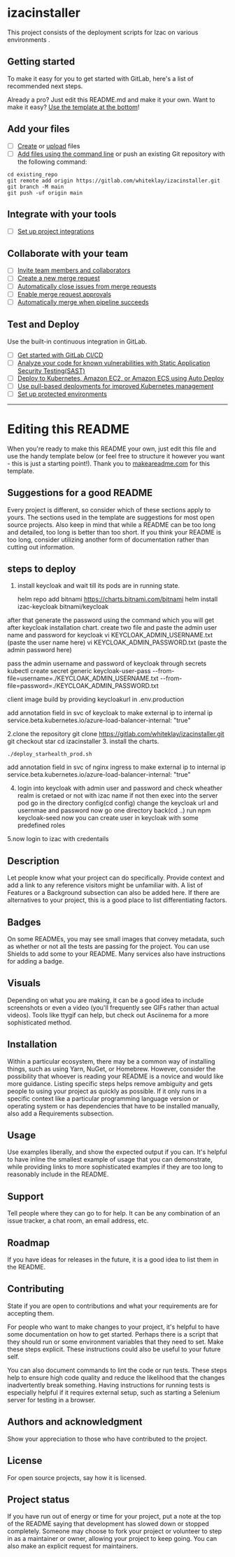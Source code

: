 # izacinstaller

This project consists of the deployment scripts for Izac on various environments .

## Getting started

To make it easy for you to get started with GitLab, here's a list of recommended next steps.

Already a pro? Just edit this README.md and make it your own. Want to make it easy? [Use the template at the bottom](#editing-this-readme)!

## Add your files

- [ ] [Create](https://gitlab.com/-/experiment/new_project_readme_content:a4ec700e449d0f194a4a97e001f2c89b?https://docs.gitlab.com/ee/user/project/repository/web_editor.html#create-a-file) or [upload](https://gitlab.com/-/experiment/new_project_readme_content:a4ec700e449d0f194a4a97e001f2c89b?https://docs.gitlab.com/ee/user/project/repository/web_editor.html#upload-a-file) files
- [ ] [Add files using the command line](https://gitlab.com/-/experiment/new_project_readme_content:a4ec700e449d0f194a4a97e001f2c89b?https://docs.gitlab.com/ee/gitlab-basics/add-file.html#add-a-file-using-the-command-line) or push an existing Git repository with the following command:

```
cd existing_repo
git remote add origin https://gitlab.com/whiteklay/izacinstaller.git
git branch -M main
git push -uf origin main
```

## Integrate with your tools

- [ ] [Set up project integrations](https://gitlab.com/-/experiment/new_project_readme_content:a4ec700e449d0f194a4a97e001f2c89b?https://gitlab.com/whiteklay/izacinstaller/-/settings/integrations)

## Collaborate with your team

- [ ] [Invite team members and collaborators](https://gitlab.com/-/experiment/new_project_readme_content:a4ec700e449d0f194a4a97e001f2c89b?https://docs.gitlab.com/ee/user/project/members/)
- [ ] [Create a new merge request](https://gitlab.com/-/experiment/new_project_readme_content:a4ec700e449d0f194a4a97e001f2c89b?https://docs.gitlab.com/ee/user/project/merge_requests/creating_merge_requests.html)
- [ ] [Automatically close issues from merge requests](https://gitlab.com/-/experiment/new_project_readme_content:a4ec700e449d0f194a4a97e001f2c89b?https://docs.gitlab.com/ee/user/project/issues/managing_issues.html#closing-issues-automatically)
- [ ] [Enable merge request approvals](https://gitlab.com/-/experiment/new_project_readme_content:a4ec700e449d0f194a4a97e001f2c89b?https://docs.gitlab.com/ee/user/project/merge_requests/approvals/)
- [ ] [Automatically merge when pipeline succeeds](https://gitlab.com/-/experiment/new_project_readme_content:a4ec700e449d0f194a4a97e001f2c89b?https://docs.gitlab.com/ee/user/project/merge_requests/merge_when_pipeline_succeeds.html)

## Test and Deploy

Use the built-in continuous integration in GitLab.

- [ ] [Get started with GitLab CI/CD](https://gitlab.com/-/experiment/new_project_readme_content:a4ec700e449d0f194a4a97e001f2c89b?https://docs.gitlab.com/ee/ci/quick_start/index.html)
- [ ] [Analyze your code for known vulnerabilities with Static Application Security Testing(SAST)](https://gitlab.com/-/experiment/new_project_readme_content:a4ec700e449d0f194a4a97e001f2c89b?https://docs.gitlab.com/ee/user/application_security/sast/)
- [ ] [Deploy to Kubernetes, Amazon EC2, or Amazon ECS using Auto Deploy](https://gitlab.com/-/experiment/new_project_readme_content:a4ec700e449d0f194a4a97e001f2c89b?https://docs.gitlab.com/ee/topics/autodevops/requirements.html)
- [ ] [Use pull-based deployments for improved Kubernetes management](https://gitlab.com/-/experiment/new_project_readme_content:a4ec700e449d0f194a4a97e001f2c89b?https://docs.gitlab.com/ee/user/clusters/agent/)
- [ ] [Set up protected environments](https://gitlab.com/-/experiment/new_project_readme_content:a4ec700e449d0f194a4a97e001f2c89b?https://docs.gitlab.com/ee/ci/environments/protected_environments.html)

***

# Editing this README

When you're ready to make this README your own, just edit this file and use the handy template below (or feel free to structure it however you want - this is just a starting point!).  Thank you to [makeareadme.com](https://gitlab.com/-/experiment/new_project_readme_content:a4ec700e449d0f194a4a97e001f2c89b?https://www.makeareadme.com/) for this template.

## Suggestions for a good README
Every project is different, so consider which of these sections apply to yours. The sections used in the template are suggestions for most open source projects. Also keep in mind that while a README can be too long and detailed, too long is better than too short. If you think your README is too long, consider utilizing another form of documentation rather than cutting out information.

## steps to deploy
1. install keycloak and wait till its pods are in running state.

	helm repo add bitnami https://charts.bitnami.com/bitnami
	helm install izac-keycloak bitnami/keycloak

after that generate the password using the command which you will get after keycloak installation chart.
create two file and paste the admin user name and password for keycloak
	vi KEYCLOAK_ADMIN_USERNAME.txt  (paste the user name here)
	vi KEYCLOAK_ADMIN_PASSWORD.txt  (paste the admin password here)

pass the admin username and password of keycloak through secrets
  	kubectl create secret generic keycloak-user-pass --from-file=username=./KEYCLOAK_ADMIN_USERNAME.txt --from-file=password=./KEYCLOAK_ADMIN_PASSWORD.txt

client image build by providing keycloakurl in .env.production

add annotation field in svc of keycloak to make external ip to internal ip
 	service.beta.kubernetes.io/azure-load-balancer-internal: "true"

2.clone the repository
	git clone https://gitlab.com/whiteklay/izacinstaller.git
	git checkout star
	cd izacinstaller
3. install the charts.
   

	./deploy_starhealth_prod.sh
add annotation field in svc of nginx ingress to make external ip to internal ip
 	service.beta.kubernetes.io/azure-load-balancer-internal: "true"

4. login into keycloak with admin user and password 
and check wheather realm is cretaed or not with izac name
if not then 
	exec into the server pod
	go in the directory config(cd config)
	change the keycloak url and usernmae and password
	now go one directory back(cd ..)
	run npm keycloak-seed
now
	you can create user in keycloak with some predefined roles

5.now login  to  izac with credentails 

## Description
Let people know what your project can do specifically. Provide context and add a link to any reference visitors might be unfamiliar with. A list of Features or a Background subsection can also be added here. If there are alternatives to your project, this is a good place to list differentiating factors.

## Badges
On some READMEs, you may see small images that convey metadata, such as whether or not all the tests are passing for the project. You can use Shields to add some to your README. Many services also have instructions for adding a badge.

## Visuals
Depending on what you are making, it can be a good idea to include screenshots or even a video (you'll frequently see GIFs rather than actual videos). Tools like ttygif can help, but check out Asciinema for a more sophisticated method.

## Installation
Within a particular ecosystem, there may be a common way of installing things, such as using Yarn, NuGet, or Homebrew. However, consider the possibility that whoever is reading your README is a novice and would like more guidance. Listing specific steps helps remove ambiguity and gets people to using your project as quickly as possible. If it only runs in a specific context like a particular programming language version or operating system or has dependencies that have to be installed manually, also add a Requirements subsection.

## Usage
Use examples liberally, and show the expected output if you can. It's helpful to have inline the smallest example of usage that you can demonstrate, while providing links to more sophisticated examples if they are too long to reasonably include in the README.

## Support
Tell people where they can go to for help. It can be any combination of an issue tracker, a chat room, an email address, etc.

## Roadmap
If you have ideas for releases in the future, it is a good idea to list them in the README.

## Contributing
State if you are open to contributions and what your requirements are for accepting them.

For people who want to make changes to your project, it's helpful to have some documentation on how to get started. Perhaps there is a script that they should run or some environment variables that they need to set. Make these steps explicit. These instructions could also be useful to your future self.

You can also document commands to lint the code or run tests. These steps help to ensure high code quality and reduce the likelihood that the changes inadvertently break something. Having instructions for running tests is especially helpful if it requires external setup, such as starting a Selenium server for testing in a browser.

## Authors and acknowledgment
Show your appreciation to those who have contributed to the project.

## License
For open source projects, say how it is licensed.

## Project status
If you have run out of energy or time for your project, put a note at the top of the README saying that development has slowed down or stopped completely. Someone may choose to fork your project or volunteer to step in as a maintainer or owner, allowing your project to keep going. You can also make an explicit request for maintainers.

